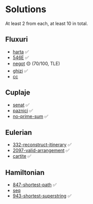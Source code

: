 # Solutions

At least 2 from each, at least 10 in total.

## Fluxuri

* [harta](https://www.infoarena.ro/problema/harta) ✅
* [546E](https://codeforces.com/problemset/problem/546/E) ✅
* [negot](https://infoarena.ro/problema/negot) 🟡 (70/100, TLE)
* [ghizi](https://infoarena.ro/problema/ghizi) ✅
* [cc](https://www.infoarena.ro/problema/cc)

## Cuplaje

* [senat](https://www.infoarena.ro/problema/senat) ✅
* [paznici](https://www.infoarena.ro/problema/paznici) ✅
* [no-prime-sum](https://csacademy.com/contest/archive/task/no-prime-sum/) ✅

## Eulerian

* [332-reconstruct-itinerary](https://leetcode.com/problems/reconstruct-itinerary/description/) ✅
* [2097-valid-arrangement](https://leetcode.com/problems/valid-arrangement-of-pairs/) ✅
* [cartite](https://www.infoarena.ro/problema/cartite) ✅

## Hamiltonian

* [847-shortest-path](https://leetcode.com/problems/shortest-path-visiting-all-nodes/) ✅
* [seq](https://www.infoarena.ro/problema/seg)
* [943-shortest-superstring](https://leetcode.com/problems/find-the-shortest-superstring/) ✅
